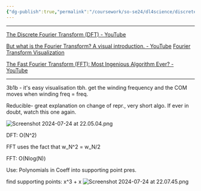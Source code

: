 ```yaml
---
{"dg-publish":true,"permalink":"/coursework/so-se24/dl4science/discrete-fast-fourier-transform-d-fft/","noteIcon":""}
---
```


---
[The Discrete Fourier Transform (DFT) - YouTube](https://www.youtube.com/watch?v=nl9TZanwbBk)

[But what is the Fourier Transform? A visual introduction. - YouTube](https://www.youtube.com/watch?v=spUNpyF58BY)
[Fourier Transform Visualization](https://prajwalsouza.github.io/Experiments/Fourier-Transform-Visualization.html)

[The Fast Fourier Transform (FFT): Most Ingenious Algorithm Ever? - YouTube](https://www.youtube.com/watch?v=h7apO7q16V0&t=1s)



----
3b1b - it's easy visualisation tbh. get the winding frequency and the COM moves when winding freq = freq. 

Reducible- great explanation on change of repr., very short algo. If ever in doubt, watch this one again. 

![Screenshot 2024-07-24 at 22.05.04.png](/img/user/Attachments/Screenshot%202024-07-24%20at%2022.05.04.png)

DFT: O(N^2)

FFT uses the fact that w_N^2 = w_N/2

FFT: O(Nlog(N))

Use: Polynomials in Coeff into supporting point pres. 

find supporting points: x^3 + x
![Screenshot 2024-07-24 at 22.07.45.png](/img/user/Attachments/Screenshot%202024-07-24%20at%2022.07.45.png)